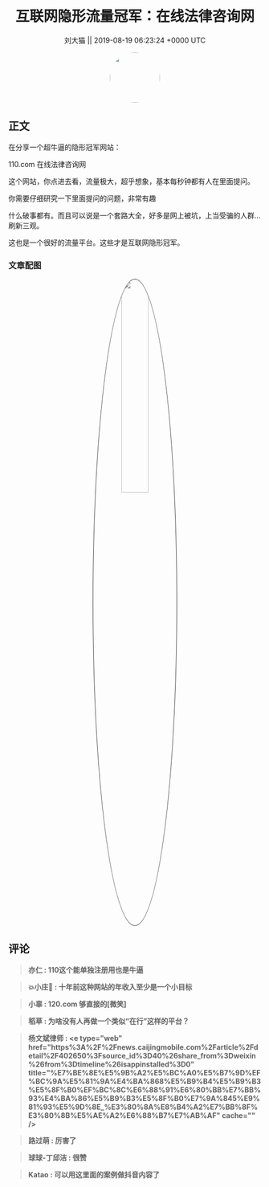 <h1 align="center">互联网隐形流量冠军：在线法律咨询网</h1>




<p align="center">
    <a>刘大猫 || 2019-08-19 06:23:24 &#43;0000 UTC</a>
</p>

<div align="center">
    <img src="https://images.zsxq.com/FmhOdumpmpE1Wf9OPsqigVouuokJ?e=1590940799&amp;token=kIxbL07-8jAj8w1n4s9zv64FuZZNEATmlU_Vm6zD:XMXOBwTgUdwfTTiXwGnAWZaH55I=" width="100" height="100" style="border:1px solid;border-radius:50%; color:#ffffff"/>
</div>




## 正文

<div>
在分享一个超牛逼的隐形冠军网站：

110.com 在线法律咨询网

这个网站，你点进去看，流量极大，超乎想象，基本每秒钟都有人在里面提问。

你需要仔细研究一下里面提问的问题，非常有趣

什么破事都有。而且可以说是一个套路大全，好多是网上被坑，上当受骗的人群...刷新三观。

这也是一个很好的流量平台。这些才是互联网隐形冠军。
</div>

### 文章配图

<div class="image" align="center">

<img src="https://images.zsxq.com/FlSrJo8256R5t3xypRrXLXAhHnnV?imageMogr2/auto-orient/thumbnail/800x/format/jpg/blur/1x0/quality/75&amp;e=1590940799&amp;token=kIxbL07-8jAj8w1n4s9zv64FuZZNEATmlU_Vm6zD:04aSb1ml4JnKy4vz_S3YoodTDoI=" width="33%" height="33%" style="border:1px solid;border-radius:50%; color:#3c3f41"/>

</div>


## 评论

<div align="left">
<div>

<blockquote >
<span> <strong>亦仁 : 110这个能单独注册用也是牛逼 </strong></span>
</blockquote>

<blockquote >
<span> <strong>💥小庄 : 十年前这种网站的年收入至少是一个小目标 </strong></span>
</blockquote>

<blockquote >
<span> <strong>小辜 : 120.com  够直接的[微笑] </strong></span>
</blockquote>

<blockquote >
<span> <strong>稻草 : 为啥没有人再做一个类似“在行”这样的平台？ </strong></span>
</blockquote>

<blockquote >
<span> <strong>杨文斌律师 : &lt;e type=&#34;web&#34; href=&#34;https%3A%2F%2Fnews.caijingmobile.com%2Farticle%2Fdetail%2F402650%3Fsource_id%3D40%26share_from%3Dweixin%26from%3Dtimeline%26isappinstalled%3D0&#34; title=&#34;%E7%BE%8E%E5%9B%A2%E5%BC%A0%E5%B7%9D%EF%BC%9A%E5%81%9A%E4%BA%868%E5%B9%B4%E5%B9%B3%E5%8F%B0%EF%BC%8C%E6%88%91%E6%80%BB%E7%BB%93%E4%BA%86%E5%B9%B3%E5%8F%B0%E7%9A%845%E9%81%93%E5%9D%8E_%E3%80%8A%E8%B4%A2%E7%BB%8F%E3%80%8B%E5%AE%A2%E6%88%B7%E7%AB%AF&#34; cache=&#34;&#34; /&gt; </strong></span>
</blockquote>

<blockquote >
<span> <strong>路过萌 : 厉害了 </strong></span>
</blockquote>

<blockquote >
<span> <strong>球球-丁邱洁 : 很赞 </strong></span>
</blockquote>

<blockquote >
<span> <strong>Katao : 可以用这里面的案例做抖音内容了 </strong></span>
</blockquote>

</div>
</div>
